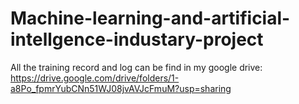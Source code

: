 # Machine-learning-and-artificial-intellgence-industary-project

All the training record and log can be find in my google drive:
https://drive.google.com/drive/folders/1-a8Po_fpmrYubCNn51WJ08jvAVJcFmuM?usp=sharing

